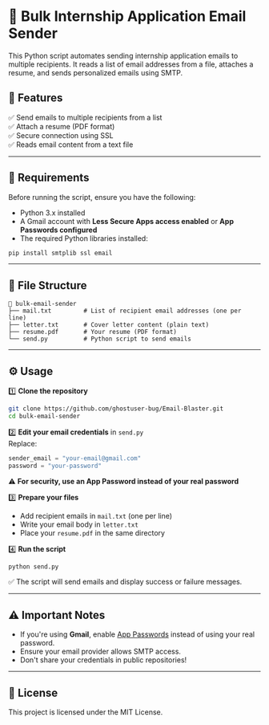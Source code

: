 # 📧 Bulk Internship Application Email Sender  

This Python script automates sending internship application emails to multiple recipients. It reads a list of email addresses from a file, attaches a resume, and sends personalized emails using SMTP.  

## 🚀 Features  
✅ Send emails to multiple recipients from a list  
✅ Attach a resume (PDF format)  
✅ Secure connection using SSL  
✅ Reads email content from a text file  

---

## 📜 Requirements  

Before running the script, ensure you have the following:  

- Python 3.x installed  
- A Gmail account with **Less Secure Apps access enabled** or **App Passwords configured**  
- The required Python libraries installed:  

```sh
pip install smtplib ssl email
```

---

## 📂 File Structure  

```
📂 bulk-email-sender  
├── mail.txt         # List of recipient email addresses (one per line)  
├── letter.txt       # Cover letter content (plain text)  
├── resume.pdf       # Your resume (PDF format)  
└── send.py          # Python script to send emails  
```

---

## ⚙️ Usage  

1️⃣ **Clone the repository**  
```sh
git clone https://github.com/ghostuser-bug/Email-Blaster.git
cd bulk-email-sender  
```

2️⃣ **Edit your email credentials** in `send.py`  
Replace:  
```python
sender_email = "your-email@gmail.com"
password = "your-password"
```
⚠ **For security, use an App Password instead of your real password**  

3️⃣ **Prepare your files**  
- Add recipient emails in `mail.txt` (one per line)  
- Write your email body in `letter.txt`  
- Place your `resume.pdf` in the same directory  

4️⃣ **Run the script**  
```sh
python send.py
```

✅ The script will send emails and display success or failure messages.  

---

## ⚠ Important Notes  
- If you're using **Gmail**, enable [App Passwords](https://myaccount.google.com/apppasswords) instead of using your real password.  
- Ensure your email provider allows SMTP access.  
- Don't share your credentials in public repositories!  

---

## 📜 License  
This project is licensed under the MIT License.  

